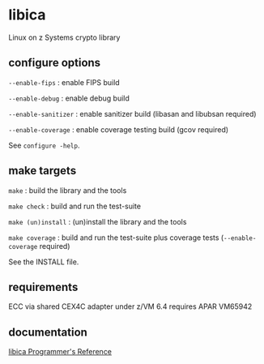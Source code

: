 # libica

Linux on z Systems crypto library


## configure options

`--enable-fips` : enable FIPS build

`--enable-debug` : enable debug build

`--enable-sanitizer` : enable sanitizer build (libasan and libubsan required)

`--enable-coverage` : enable coverage testing build (gcov required)

See `configure -help`.


## make targets

`make` : build the library and the tools

`make check` : build and run the test-suite

`make (un)install` : (un)install the library and the tools

`make coverage` : build and run the test-suite plus coverage tests (`--enable-coverage` required)

See the INSTALL file.


## requirements

ECC via shared CEX4C adapter under z/VM 6.4 requires APAR VM65942


## documentation

[libica Programmer's Reference](https://www.ibm.com/support/knowledgecenter/en/linuxonibm/com.ibm.linux.z.lxci/lxci_linuxonz.html)
